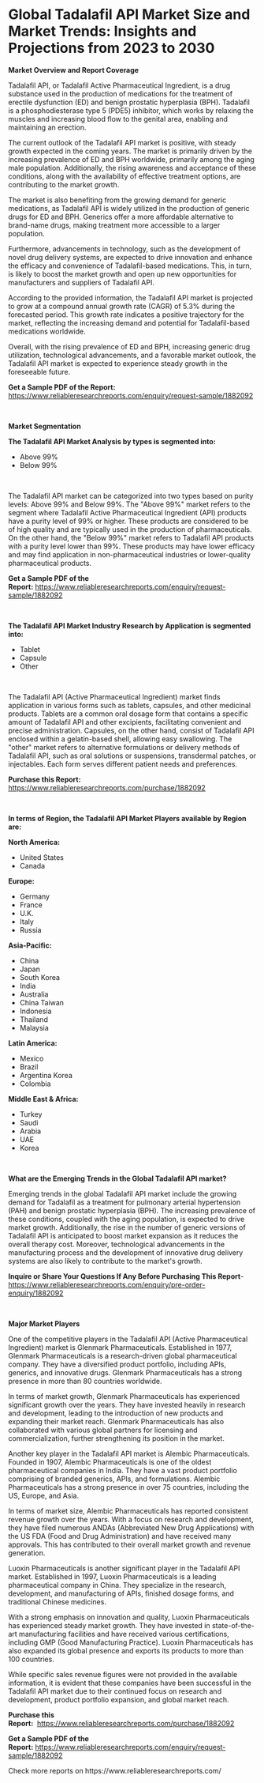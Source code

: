 <p><h1>Global Tadalafil API Market Size and Market Trends: Insights and Projections from 2023 to 2030</h1></p><p><strong>Market Overview and Report Coverage</strong></p>
<p><p>Tadalafil API, or Tadalafil Active Pharmaceutical Ingredient, is a drug substance used in the production of medications for the treatment of erectile dysfunction (ED) and benign prostatic hyperplasia (BPH). Tadalafil is a phosphodiesterase type 5 (PDE5) inhibitor, which works by relaxing the muscles and increasing blood flow to the genital area, enabling and maintaining an erection.</p><p>The current outlook of the Tadalafil API market is positive, with steady growth expected in the coming years. The market is primarily driven by the increasing prevalence of ED and BPH worldwide, primarily among the aging male population. Additionally, the rising awareness and acceptance of these conditions, along with the availability of effective treatment options, are contributing to the market growth.</p><p>The market is also benefiting from the growing demand for generic medications, as Tadalafil API is widely utilized in the production of generic drugs for ED and BPH. Generics offer a more affordable alternative to brand-name drugs, making treatment more accessible to a larger population.</p><p>Furthermore, advancements in technology, such as the development of novel drug delivery systems, are expected to drive innovation and enhance the efficacy and convenience of Tadalafil-based medications. This, in turn, is likely to boost the market growth and open up new opportunities for manufacturers and suppliers of Tadalafil API.</p><p>According to the provided information, the Tadalafil API market is projected to grow at a compound annual growth rate (CAGR) of 5.3% during the forecasted period. This growth rate indicates a positive trajectory for the market, reflecting the increasing demand and potential for Tadalafil-based medications worldwide.</p><p>Overall, with the rising prevalence of ED and BPH, increasing generic drug utilization, technological advancements, and a favorable market outlook, the Tadalafil API market is expected to experience steady growth in the foreseeable future.</p></p>
<p><strong>Get a Sample PDF of the Report:</strong> <a href="https://www.reliableresearchreports.com/enquiry/request-sample/1882092">https://www.reliableresearchreports.com/enquiry/request-sample/1882092</a></p>
<p>&nbsp;</p>
<p><strong>Market Segmentation</strong></p>
<p><strong>The Tadalafil API Market Analysis by types is segmented into:</strong></p>
<p><ul><li>Above 99%</li><li>Below 99%</li></ul></p>
<p>&nbsp;</p>
<p><p>The Tadalafil API market can be categorized into two types based on purity levels: Above 99% and Below 99%. The "Above 99%" market refers to the segment where Tadalafil Active Pharmaceutical Ingredient (API) products have a purity level of 99% or higher. These products are considered to be of high quality and are typically used in the production of pharmaceuticals. On the other hand, the "Below 99%" market refers to Tadalafil API products with a purity level lower than 99%. These products may have lower efficacy and may find application in non-pharmaceutical industries or lower-quality pharmaceutical products.</p></p>
<p><strong>Get a Sample PDF of the Report:</strong>&nbsp;<a href="https://www.reliableresearchreports.com/enquiry/request-sample/1882092">https://www.reliableresearchreports.com/enquiry/request-sample/1882092</a></p>
<p>&nbsp;</p>
<p><strong>The Tadalafil API Market Industry Research by Application is segmented into:</strong></p>
<p><ul><li>Tablet</li><li>Capsule</li><li>Other</li></ul></p>
<p>&nbsp;</p>
<p><p>The Tadalafil API (Active Pharmaceutical Ingredient) market finds application in various forms such as tablets, capsules, and other medicinal products. Tablets are a common oral dosage form that contains a specific amount of Tadalafil API and other excipients, facilitating convenient and precise administration. Capsules, on the other hand, consist of Tadalafil API enclosed within a gelatin-based shell, allowing easy swallowing. The "other" market refers to alternative formulations or delivery methods of Tadalafil API, such as oral solutions or suspensions, transdermal patches, or injectables. Each form serves different patient needs and preferences.</p></p>
<p><strong>Purchase this Report:</strong>&nbsp; <a href="https://www.reliableresearchreports.com/purchase/1882092">https://www.reliableresearchreports.com/purchase/1882092</a></p>
<p>&nbsp;</p>
<p><strong>In terms of Region, the Tadalafil API Market Players available by Region are:</strong></p>
<p>
    <p> <strong> North America: </strong>
        <ul>
            <li>United States</li>
            <li>Canada</li>
        </ul>
        </p> 
    <p> <strong> Europe: </strong>
        <ul>
            <li>Germany</li>
            <li>France</li>
            <li>U.K.</li>
            <li>Italy</li>
            <li>Russia</li>
        </ul>
        </p> 
    <p> <strong> Asia-Pacific: </strong>
        <ul>
            <li>China</li>
            <li>Japan</li>
            <li>South Korea</li>
            <li>India</li>
            <li>Australia</li>
            <li>China Taiwan</li>
            <li>Indonesia</li>
            <li>Thailand</li>
            <li>Malaysia</li>
        </ul>
        </p> 
    <p> <strong> Latin America: </strong>
        <ul>
            <li>Mexico</li>
            <li>Brazil</li>
            <li>Argentina Korea</li>
            <li>Colombia</li>
        </ul>
        </p> 
    <p> <strong> Middle East & Africa: </strong>
        <ul>
            <li>Turkey</li>
            <li>Saudi</li>
            <li>Arabia</li>
            <li>UAE</li>
            <li>Korea</li>
        </ul>
    </p>
    </p>
<p>&nbsp;</p>
<p><strong>What are the Emerging Trends in the Global Tadalafil API market?</strong></p>
<p><p>Emerging trends in the global Tadalafil API market include the growing demand for Tadalafil as a treatment for pulmonary arterial hypertension (PAH) and benign prostatic hyperplasia (BPH). The increasing prevalence of these conditions, coupled with the aging population, is expected to drive market growth. Additionally, the rise in the number of generic versions of Tadalafil API is anticipated to boost market expansion as it reduces the overall therapy cost. Moreover, technological advancements in the manufacturing process and the development of innovative drug delivery systems are also likely to contribute to the market's growth.</p></p>
<p><strong>Inquire or Share Your Questions If Any Before Purchasing This Report</strong>- <a href="https://www.reliableresearchreports.com/enquiry/pre-order-enquiry/1882092">https://www.reliableresearchreports.com/enquiry/pre-order-enquiry/1882092</a></p>
<p>&nbsp;</p>
<p><strong>Major Market Players</strong></p>
<p><p>One of the competitive players in the Tadalafil API (Active Pharmaceutical Ingredient) market is Glenmark Pharmaceuticals. Established in 1977, Glenmark Pharmaceuticals is a research-driven global pharmaceutical company. They have a diversified product portfolio, including APIs, generics, and innovative drugs. Glenmark Pharmaceuticals has a strong presence in more than 80 countries worldwide.</p><p>In terms of market growth, Glenmark Pharmaceuticals has experienced significant growth over the years. They have invested heavily in research and development, leading to the introduction of new products and expanding their market reach. Glenmark Pharmaceuticals has also collaborated with various global partners for licensing and commercialization, further strengthening its position in the market.</p><p>Another key player in the Tadalafil API market is Alembic Pharmaceuticals. Founded in 1907, Alembic Pharmaceuticals is one of the oldest pharmaceutical companies in India. They have a vast product portfolio comprising of branded generics, APIs, and formulations. Alembic Pharmaceuticals has a strong presence in over 75 countries, including the US, Europe, and Asia.</p><p>In terms of market size, Alembic Pharmaceuticals has reported consistent revenue growth over the years. With a focus on research and development, they have filed numerous ANDAs (Abbreviated New Drug Applications) with the US FDA (Food and Drug Administration) and have received many approvals. This has contributed to their overall market growth and revenue generation.</p><p>Luoxin Pharmaceuticals is another significant player in the Tadalafil API market. Established in 1997, Luoxin Pharmaceuticals is a leading pharmaceutical company in China. They specialize in the research, development, and manufacturing of APIs, finished dosage forms, and traditional Chinese medicines.</p><p>With a strong emphasis on innovation and quality, Luoxin Pharmaceuticals has experienced steady market growth. They have invested in state-of-the-art manufacturing facilities and have received various certifications, including GMP (Good Manufacturing Practice). Luoxin Pharmaceuticals has also expanded its global presence and exports its products to more than 100 countries.</p><p>While specific sales revenue figures were not provided in the available information, it is evident that these companies have been successful in the Tadalafil API market due to their continued focus on research and development, product portfolio expansion, and global market reach.</p></p>
<p><strong>Purchase this Report:</strong>&nbsp;&nbsp;<a href="https://www.reliableresearchreports.com/purchase/1882092">https://www.reliableresearchreports.com/purchase/1882092</a></p>
<p></p>
<p><strong>Get a Sample PDF of the Report:</strong>&nbsp;<a href="https://www.reliableresearchreports.com/enquiry/request-sample/1882092">https://www.reliableresearchreports.com/enquiry/request-sample/1882092</a></p>
<p>Check more reports on https://www.reliableresearchreports.com/</p>